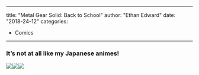 
---
title: "Metal Gear Solid: Back to School"
author: "Ethan Edward"
date: "2018-24-12"
categories:
- Comics
---

### It&#8217;s not at all like my Japanese animes!
![](/wp-content/uploads/2018/12/snake_1.png?resize=1170%2C911&#038;ssl=1)![](/wp-content/uploads/2018/12/snake_2.png?resize=1170%2C911&#038;ssl=1)![](/wp-content/uploads/2018/12/snake_3.png?resize=1170%2C911&#038;ssl=1)
